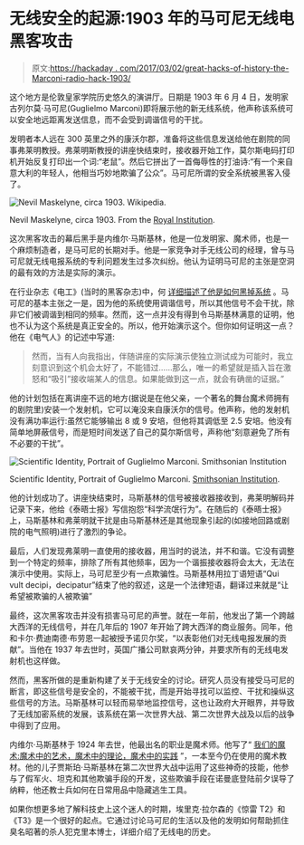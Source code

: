 # 无线安全的起源:1903 年的马可尼无线电黑客攻击

> 原文:[https://hackaday . com/2017/03/02/great-hacks-of-history-the-Marconi-radio-hack-1903/](https://hackaday.com/2017/03/02/great-hacks-of-history-the-marconi-radio-hack-1903/)

这个地方是伦敦皇家学院历史悠久的演讲厅。日期是 1903 年 6 月 4 日，发明家古列尔莫·马可尼(Guglielmo Marconi)即将展示他的新无线系统，他声称该系统可以安全地远距离发送信息，而不会受到调谐信号的干扰。

发明者本人远在 300 英里之外的康沃尔郡，准备将这些信息发送给他在剧院的同事弗莱明教授。弗莱明斯教授的讲座快结束时，接收器开始工作，莫尔斯电码打印机开始反复打印出一个词:“老鼠”。然后它拼出了一首侮辱性的打油诗:“有一个来自意大利的年轻人，他相当巧妙地欺骗了公众”。马可尼所谓的安全系统被黑客入侵了。

![Nevil Maskelyne, circa 1903\. Wikipedia.](../Images/c9d57de2372c3f68d97ca411f4076b91.png)

Nevil Maskelyne, circa 1903\. From the [Royal Institution](http://www.rigb.org/blog/2014/november/hacking-at-the-royal-institution).

这次黑客攻击的幕后黑手是内维尔·马斯基林，他是一位发明家、魔术师，也是一个麻烦制造者，是马可尼的长期对手。他是一家竞争对手无线公司的经理，曾与马可尼就无线电报系统的专利问题发生过多次纠纷。他认为证明马可尼的主张是空洞的最有效的方法是实际的演示。

在行业杂志《电工》(当时的黑客杂志)中，何 [详细描述了他是如何黑掉系统](https://books.google.com/books?id=Nrv8nIu2MbQC&pg=PA357#v=onepage&q&f=false) 。马可尼的基本主张之一是，因为他的系统使用调谐信号，所以其他信号不会干扰，除非它们被调谐到相同的频率。然而，这一点并没有得到令马斯基林满意的证明，他也不认为这个系统是真正安全的。所以，他开始演示这个。但你如何证明这一点？他在《电气人》的记述中写道:

> 然而，当有人向我指出，伴随讲座的实际演示使独立测试成为可能时，我立刻意识到这个机会太好了，不能错过……那么，唯一的希望就是插入旨在激怒和“吸引”接收端某人的信息。如果能做到这一点，就会有确凿的证据。”

他的计划包括在离讲座不远的地方(据说是在他父亲，一个著名的舞台魔术师拥有的剧院里)安装一个发射机，它可以淹没来自康沃尔的信号。他声称，他的发射机没有满功率运行:虽然它能够输出 8 或 9 安培，但他将其调低至 2.5 安培。他没有简单地屏蔽信号，而是短时间发送了自己的莫尔斯信号，声称他“刻意避免了所有不必要的干扰”。

![Scientific Identity, Portrait of Guglielmo Marconi. Smithsonian Institution](../Images/5a8a0ecaf24833fbbc126ead9e4475ee.png)

Scientific Identity, Portrait of Guglielmo Marconi. [Smithsonian Institution](http://www.sil.si.edu/DigitalCollections/hst/scientific-identity/CF/by_name_display_results.cfm?scientist=Marconi,%20Guglielmo&_ga=1.84844753.938012530.1487700977).

他的计划成功了。讲座快结束时，马斯基林的信号被接收器接收到，弗莱明解码并记录下来，他给《泰晤士报》写信抱怨“科学流氓行为”。在随后的《泰晤士报》上，马斯基林和弗莱明就干扰是由马斯基林还是其他现象引起的(如接地回路或剧院的电气照明)进行了激烈的争论。

最后，人们发现弗莱明一直使用的接收器，用当时的说法，并不和谐。它没有调整到一个特定的频率，排除了所有其他频率，因为一个谐振接收器将会太大，无法在演示中使用。实际上，马可尼至少有一点欺骗性。马斯基林用拉丁语短语“Qui vult decipi，decipatur”结束了他的叙述，这是一个法律短语，翻译过来就是“让希望被欺骗的人被欺骗”

最终，这次黑客攻击并没有损害马可尼的声誉。就在一年前，他发出了第一个跨越大西洋的无线信号，并在几年后的 1907 年开始了跨大西洋的商业服务。同年，他和卡尔·费迪南德·布劳恩一起被授予诺贝尔奖，“以表彰他们对无线电报发展的贡献”。当他在 1937 年去世时，英国广播公司默哀两分钟，并要求所有的无线电发射机也这样做。

然而，黑客所做的是重新构建了关于无线安全的讨论。研究人员没有接受马可尼的断言，即这些信号是安全的，不能被干扰，而是开始寻找可以监控、干扰和操纵这些信号的方法。马斯基林可以轻而易举地监控信号，这也让政府大开眼界，并导致了无线加密系统的发展，该系统在第一次世界大战、第二次世界大战及以后的战争中得到了应用。

内维尔·马斯基林于 1924 年去世，他最出名的职业是魔术师。他写了“ [我们的魔术:魔术中的艺术，魔术中的理论，魔术中的实践](https://archive.org/details/ourmagicartinmag00mask) ”，一本至今仍在使用的魔术教材。他的儿子贾斯珀·马斯基林在第二次世界大战中运用了这些神奇的技能，他参与了假军火、坦克和其他欺骗手段的开发，这些欺骗手段在诺曼底登陆前夕误导了纳粹，他还教士兵如何在日常用品中隐藏逃生工具。

如果你想更多地了解科技史上这个迷人的时期，埃里克·拉尔森的《惊雷 T2》和《T3》是一个很好的起点。它通过讨论马可尼的生活以及他的发明如何帮助抓住臭名昭著的杀人犯克里本博士，详细介绍了无线电的历史。